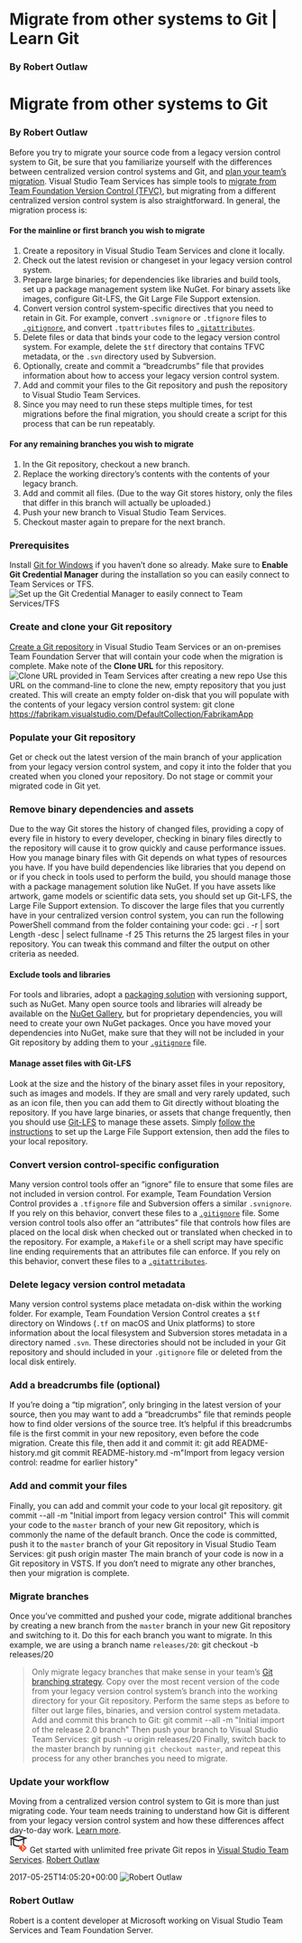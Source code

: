 # Migrate from other systems to Git | Learn Git
### By Robert Outlaw

# Migrate from other systems to Git
### By Robert Outlaw
Before you try to migrate your source code from a legacy version control
system to Git, be sure that you familiarize yourself with the
differences between centralized version control systems and Git, and
[plan your team’s
migration](centralized-to-git.md).
Visual Studio Team Services has simple tools to [migrate from Team
Foundation Version Control
(TFVC)](migrate-from-tfvc-to-git.md),
but migrating from a different centralized version control system is
also straightforward.
In general, the migration process is:
#### For the mainline or first branch you wish to migrate
1.  Create a repository in Visual Studio Team Services and clone it
    locally.
2.  Check out the latest revision or changeset in your legacy version
    control system.
3.  Prepare large binaries; for dependencies like libraries and build
    tools, set up a package management system like NuGet. For binary
    assets like images, configure Git-LFS, the Git Large File Support
    extension.
4.  Convert version control system-specific directives that you need to
    retain in Git. For example, convert `.svnignore` or `.tfignore`
    files to [`.gitignore`](https://git-scm.com/docs/gitignore), and
    convert `.tpattributes` files to
    [`.gitattributes`](https://git-scm.com/docs/gitattributes).
5.  Delete files or data that binds your code to the legacy version
    control system. For example, delete the `$tf` directory that
    contains TFVC metadata, or the `.svn` directory used by Subversion.
6.  Optionally, create and commit a “breadcrumbs” file that provides
    information about how to access your legacy version control system.
7.  Add and commit your files to the Git repository and push the
    repository to Visual Studio Team Services.
8.  Since you may need to run these steps multiple times, for test
    migrations before the final migration, you should create a script
    for this process that can be run repeatably.
#### For any remaining branches you wish to migrate
1.  In the Git repository, checkout a new branch.
2.  Replace the working directory’s contents with the contents of your
    legacy branch.
3.  Add and commit all files. (Due to the way Git stores history, only
    the files that differ in this branch will actually be uploaded.)
4.  Push your new branch to Visual Studio Team Services.
5.  Checkout master again to prepare for the next branch.
### Prerequisites
Install [Git for Windows](https://git-scm.com/download/win) if you
haven’t done so already. Make sure to **Enable Git Credential
Manager** during the installation so you can easily connect to Team
Services or TFS.
![Set up the Git Credential Manager to easily connect to Team
Services/TFS](_img/gcminstall.png)
### Create and clone your Git repository
[Create a Git repository](/docs/git/create-new-repo) in Visual Studio
Team Services or an on-premises Team Foundation Server that will contain
your code when the migration is complete.
Make note of the **Clone URL** for this repository.
![Clone URL provided in Team Services after creating a new
repo](_img/cloneURLTFS.png)
Use this URL on the command-line to clone the new, empty repository that
you just created. This will create an empty folder on-disk that you will
populate with the contents of your legacy version control
    system:
    git clone https://fabrikam.visualstudio.com/DefaultCollection/FabrikamApp
### Populate your Git repository
Get or check out the latest version of the main branch of your
application from your legacy version control system, and copy it into
the folder that you created when you cloned your repository.
Do not stage or commit your migrated code in Git yet.
### Remove binary dependencies and assets
Due to the way Git stores the history of changed files, providing a copy
of every file in history to every developer, checking in binary files
directly to the repository will cause it to grow quickly and cause
performance issues.
How you manage binary files with Git depends on what types of resources
you have. If you have build dependencies like libraries that you depend
on or if you check in tools used to perform the build, you should manage
those with a package management solution like NuGet. If you have assets
like artwork, game models or scientific data sets, you should set up
Git-LFS, the Large File Support extension.
To discover the large files that you currently have in your centralized
version control system, you can run the following PowerShell command
from the folder containing your code:
    gci . -r | sort Length -desc | select fullname -f 25
This returns the 25 largest files in your repository. You can tweak this
command and filter the output on other criteria as needed.
#### Exclude tools and libraries
For tools and libraries, adopt a [packaging
solution](/docs/package/overview) with versioning support, such as
NuGet. Many open source tools and libraries will already be available on
the [NuGet Gallery](http://www.nuget.org/), but for proprietary
dependencies, you will need to create your own NuGet packages.
Once you have moved your dependencies into NuGet, make sure that they
will not be included in your Git repository by adding them to your
[`.gitignore`](/docs/git/tutorial/ignore-files) file.
#### Manage asset files with Git-LFS
Look at the size and the history of the binary asset files in your
repository, such as images and models. If they are small and very rarely
updated, such as an icon file, then you can add them to Git directly
without bloating the repository.
If you have large binaries, or assets that change frequently, then you
should
use [Git-LFS](/docs/git/manage-large-files#use-git-large-file-storage-lfs)
to manage these assets. Simply [follow the
instructions](https://github.com/github/git-lfs/wiki/Tutorial) to set up
the Large File Support extension, then add the files to your local
repository.
### Convert version control-specific configuration
Many version control tools offer an “ignore” file to ensure that some
files are not included in version control. For example, Team Foundation
Version Control provides a `.tfignore` file and Subversion offers a
similar `.svnignore`. If you rely on this behavior, convert these files
to a [`.gitignore`](/docs/git/tutorial/ignore-files) file.
Some version control tools also offer an “attributes” file that controls
how files are placed on the local disk when checked out or translated
when checked in to the repository. For example, a `Makefile` or a shell
script may have specific line ending requirements that an attributes
file can enforce. If you rely on this behavior, convert these files to a
[`.gitattributes`](https://git-scm.com/docs/gitattributes).
### Delete legacy version control metadata
Many version control systems place metadata on-disk within the working
folder. For example, Team Foundation Version Control creates a `$tf`
directory on Windows (`.tf` on macOS and Unix platforms) to store
information about the local filesystem and Subversion stores metadata in
a directory named `.svn`.
These directories should not be included in your Git repository and
should included in your `.gitignore` file or deleted from the local disk
entirely.
### Add a breadcrumbs file (optional)
If you’re doing a “tip migration”, only bringing in the latest version
of your source, then you may want to add a “breadcrumbs” file that
reminds people how to find older versions of the source tree.
It’s helpful if this breadcrumbs file is the first commit in your new
repository, even before the code migration. Create this file, then add
it and commit it:
    git add README-history.md
    git commit README-history.md -m"Import from legacy version control: readme for earlier history"
### Add and commit your files
Finally, you can add and commit your code to your local git repository.
    git commit --all -m "Initial import from legacy version control"
This will commit your code to the `master` branch of your new Git
repository, which is commonly the name of the default branch. Once the
code is committed, push it to the `master` branch of your Git repository
in Visual Studio Team Services:
    git push origin master
The main branch of your code is now in a Git repository in VSTS. If you
don’t need to migrate any other branches, then your migration is
complete.
### Migrate branches
Once you’ve committed and pushed your code, migrate additional branches
by creating a new branch from the `master` branch in your new Git
repository and switching to it. Do this for each branch you want to
migrate.
In this example, we are using a branch name `releases/20`:
    git checkout -b releases/20
> Only migrate legacy branches that make sense in your team’s [Git
> branching strategy](/articles/git-branching-guidance).
Copy over the most recent version of the code from your legacy version
control system’s branch into the working directory for your Git
repository. Perform the same steps as before to filter out large files,
binaries, and version control system metadata. Add and commit this
branch to Git:
    git commit --all -m "Initial import of the release 2.0 branch"
Then push your branch to Visual Studio Team Services:
    git push -u origin releases/20
Finally, switch back to the master branch by running `git checkout
master`, and repeat this process for any other branches you need to
migrate.
### Update your workflow
Moving from a centralized version control system to Git is more than
just migrating code. Your team needs training to understand how Git is
different from your legacy version control system and how these
differences affect day-to-day work. [Learn
more](centralized-to-git.md).  
![](_img/LearnGIT_32x.png) Get
started with unlimited free private Git repos in [Visual Studio Team
Services](https://www.visualstudio.com/team-services/git/).
  [Robert
Outlaw](https://www.visualstudio.com/author/routlaw/ "Posts by Robert Outlaw")
  
2017-05-25T14:05:20+00:00 
![Robert
Outlaw](_img/Robert-Outlaw_avatar_1479411198-130x130.jpg)
### Robert Outlaw
Robert is a content developer at Microsoft working on Visual Studio Team
Services and Team Foundation Server.